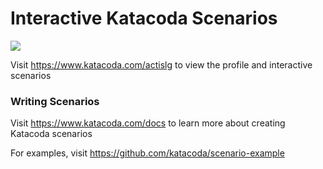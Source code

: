 # Interactive Katacoda Scenarios

[![](http://shields.katacoda.com/katacoda/actislg/count.svg)](https://www.katacoda.com/actislg "Get your profile on Katacoda.com")

Visit https://www.katacoda.com/actislg to view the profile and interactive scenarios

### Writing Scenarios
Visit https://www.katacoda.com/docs to learn more about creating Katacoda scenarios

For examples, visit https://github.com/katacoda/scenario-example
